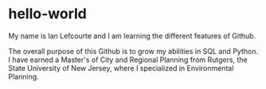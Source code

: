 # hello-world

My name is Ian Lefcourte and I am learning the different features of Github.

The overall purpose of this Github is to grow my abilities in SQL and Python.
I have earned a Master's of City and Regional Planning from Rutgers, the State University of New Jersey,
where I specialized in Environmental Planning.
